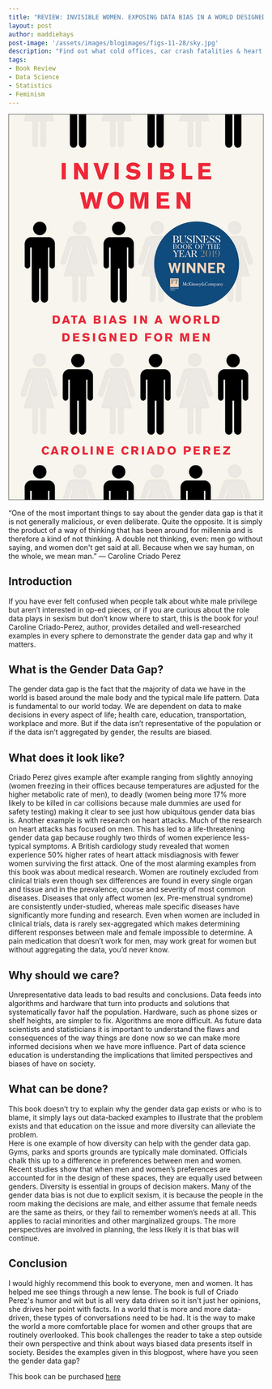 ```yaml
---
title: "REVIEW: INVISIBLE WOMEN. EXPOSING DATA BIAS IN A WORLD DESIGNED BY MEN, BY CAROLINE CRIADO PEREZ"
layout: post
author: maddiehays
post-image: '/assets/images/blogimages/figs-11-28/sky.jpg'
description: "Find out what cold offices, car crash fatalities & heart attack misdiagnosis all have in common!"
tags:
- Book Review
- Data Science
- Statistics
- Feminism
---
```


![Book-Cover](/assets/images/blogimages/figs-11-28/cover.jpg)

“One of the most important things to say about the gender data gap is that it is not generally malicious, or even deliberate. Quite the opposite. It is simply the product of a way of thinking that has been around for millennia and is therefore a kind of not thinking. A double not thinking, even: men go without saying, and women don't get said at all. Because when we say human, on the whole, we mean man.”
      ― Caroline Criado Perez


## Introduction

If you have ever felt confused when people talk about white male privilege but aren’t interested in op-ed pieces, or if you are curious about the role data plays in sexism but don’t know where to start, this is the book for you! Caroline Criado-Perez, author, provides detailed and well-researched examples in every sphere to demonstrate the gender data gap and why it matters.

## What is the Gender Data Gap?

The gender data gap is the fact that the majority of data we have in the world is based around the male body and the typical male life pattern. Data is fundamental to our world today.  We are dependent on data to make decisions in every aspect of life; health care, education, transportation, workplace and more.  But if the data isn’t representative of the population or if the data isn’t aggregated by gender, the results are biased.  

## What does it look like?

Criado Perez gives example after example ranging from slightly annoying (women freezing in their offices because temperatures are adjusted for the higher metabolic rate of men), to deadly (women being more 17% more likely to be killed in car collisions because male dummies are used for safety testing) making it clear to see just how ubiquitous gender data bias is.
Another example is with research on heart attacks.  Much of the research on heart attacks has focused on men. This has led to a life-threatening gender data gap because roughly two thirds of women experience less-typical symptoms.  A British cardiology study revealed that women experience 50% higher rates of heart attack misdiagnosis with fewer women surviving the first attack.
One of the most alarming examples from this book was about medical research. Women are routinely excluded from clinical trials even though sex differences are found in every single organ and tissue and in the prevalence, course and severity of most common diseases.  Diseases that only affect women (ex. Pre-menstrual syndrome) are consistently under-studied, whereas male specific diseases have significantly more funding and research.  Even when women are included in clinical trials, data is rarely sex-aggregated which makes determining different responses between male and female impossible to determine. A pain medication that doesn’t work for men, may work great for women but without aggregating the data, you’d never know.

## Why should we care?

Unrepresentative data leads to bad results and conclusions. Data feeds into algorithms and hardware that turn into products and solutions that systematically favor half the population. Hardware, such as phone sizes or shelf heights, are simpler to fix.  Algorithms are more difficult. As future data scientists and statisticians it is important to understand the flaws and consequences of the way things are done now so we can make more informed decisions when we have more influence. Part of data science education is understanding the implications that limited perspectives and biases of have on society.

## What can be done?

This book doesn’t try to explain why the gender data gap exists or who is to blame, it simply lays out data-backed examples to illustrate that the problem exists and that education on the issue and more diversity can alleviate the problem.  
Here is one example of how diversity can help with the gender data gap. Gyms, parks and sports grounds are typically male dominated.  Officials chalk this up to a difference in preferences between men and women. Recent studies show that when men and women’s preferences are accounted for in the design of these spaces, they are equally used between genders. Diversity is essential in groups of decision makers.  Many of the gender data bias is not due to explicit sexism, it is because the people in the room making the decisions are male, and either assume that female needs are the same as theirs, or they fail to remember women’s needs at all.  This applies to racial minorities and other marginalized groups.  The more perspectives are involved in planning, the less likely it is that bias will continue.

## Conclusion

I would highly recommend this book to everyone, men and women.  It has helped me see things through a new lense.  The book is full of Criado Perez's humor and wit but is all very data driven so it isn't just her opinions, she drives her point with facts.  In a world that is more and more data-driven, these types of conversations need to be had.  It is the way to make the world a more comfortable place for women and other groups that are routinely overlooked.  This book challenges the reader to take a step outside their own perspective and think about ways biased data presents itself in society.  Besides the examples given in this blogpost, where have you seen the gender data gap?


This book can be purchased [here](https://www.amazon.com/Invisible-Women-Data-World-Designed/dp/1419729071)
